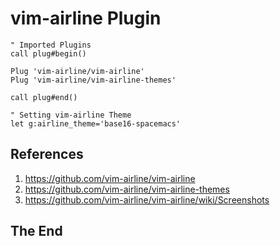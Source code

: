 # vim-airline Plugin

```
" Imported Plugins
call plug#begin()

Plug 'vim-airline/vim-airline'
Plug 'vim-airline/vim-airline-themes'

call plug#end()

" Setting vim-airline Theme
let g:airline_theme='base16-spacemacs'

```

## References

1. https://github.com/vim-airline/vim-airline
2. https://github.com/vim-airline/vim-airline-themes
3. https://github.com/vim-airline/vim-airline/wiki/Screenshots

## The End

